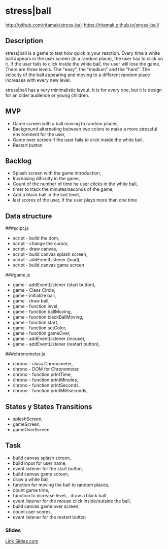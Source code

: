# stress|ball
http://github.com/ritamak/stress-ball
https://ritamak.github.io/stress-ball/

## Description
stress|ball is a game to test how quick is your reaction. 
Every time a white ball appears in the user screen (in a random place), the user has to click on it. If the user fails to click inside the white ball, the user will lose the game.
There are three levels. The "easy", the "medium" and the "hard". The velocity of the ball appearing and moving to a different random place increases with every new level.

stress|ball has a very minimalistic layout. It is for every one, but it is design for an older audience or young children.

## MVP
- Game screen with a ball moving to random places,
- Background alternating between two colors to make a more stressful environment for the user,
- Game over screen if the user fails to click inside the white ball,
- Restart button

## Backlog
- Splash screen with the game introduction,
- Increasing dificulty in the game,
- Count of the number of time he user clicks in the white ball,
- timer to track the minutes/seconds of the game,
- Add a black ball in the last level,
- last scores of the user, if the user plays more than one time

## Data structure
###scipt.js
- script - build the dom,
- script - change the cursor,
- script - draw canvas,
- script - build canvas splash screen,
- scirpt - addEventListener (load),
- script - build canvas game screen

###game.js
- game - addEventListener (start button),
- game - Class Circle,
- game - initialize ball,
- game - draw ball,
- game - function level,
- game - function ballMoving,
- game - function blackBallMoving,
- game - function start,
- game - function setColor,
- game - function gameOver,
- game - addEventListener (mouse),
- game - addEventListener (restart button),

###chronometer.js
- chrono - class Chronometer,
- chrono - DOM for Chronometer,
- chrono - function printTime,
- chrono - function printMinutes,
- chrono - function printSeconds,
- chrono - function printMilliseconds,

## States y States Transitions
- splashScreen,
- gameScreen,
- gameOverScreen

## Task
- build canvas splash screen,
- build input for user name,
- event listener for the start button,
- build canvas game screen,
- draw a white ball,
- function for moving the ball to random places,
- count game time,
- function to increase level,
. draw a black ball ,
- event listener for the mouse click inside/outside the ball,
- build canvas game over screen,
- count user scores,
- event listener for the restart button

### Slides
[Link Slides.com](https://docs.google.com/presentation/d/1MrisE8_VyAAF-cb3-Y77vcnR_C_IVTVnGCS6jEMZbpk/edit?usp=sharing)
